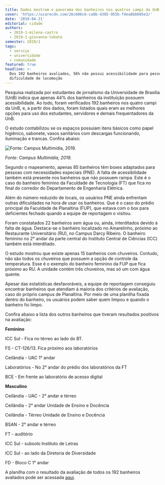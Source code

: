 ```yaml
---
title: Dados mostram o panorama dos banheiros nos quatros campi da UnB
cover: 'https://ucarecdn.com/26c606c6-ca0b-4385-955b-f4ea8bb605e3/'
date: '2019-04-21'
editorial: cidade
authors:
  - 2019-1-milena-castro
  - 2019-1-giovanna-lobato
semester: 2019/1
tags:
  - serviço
  - universidade
  - comunidade
featured: true
headline: >-
  Dos 192 banheiros avaliados, 56% não possui acessibilidade para pessoas com
  dificuldade de locomoção
---
```



Pesquisa realizada por estudantes de jornalismo da Universidade de Brasília (UnB) indica que apenas 44% dos banheiros da instituição possuem acessibilidade. Ao todo, foram verificados 192 banheiros nos quatro campi da UnB, e, a partir dos dados, foram listados quais eram as melhores opções para uso dos estudantes, servidores e demais frequentadores da UnB. 

O estudo contabilizou se os espaços possuíam itens básicos como papel higiênico, sabonete, vasos sanitários com descargas funcionando, iluminação e trancas. Confira abaixo:

![](https://ucarecdn.com/cca7745e-3458-4a32-ba2c-b1e9ac643ee3/ "Fonte: Campus Multimídia, 2019.")

_Fonte: Campus Multimídia, 2019._

Segundo o mapeamento, apenas 85 banheiros têm boxes adaptados para pessoas com necessidades especiais (PNE). A falta de acessibilidade também está presente nos banheiros que não possuem rampa. Este é o caso do banheiro feminino da Faculdade de Tecnologia (FT) que fica no final do corredor do Departamento de Engenharia Elétrica.

Além do número reduzido de locais, os usuários PNE ainda enfrentam outras dificuldades na hora de usar os banheiros. Que é o caso do prédio principal da Faculdade de Planaltina (FUP), que estava com o box para deficientes fechado quando a equipe de reportagem o visitou.  

Foram constatados 22 banheiros sem água ou, ainda, interditados devido à falta de água. Destaca-se o banheiro localizado no Amarelinho, próximo ao Restaurante Universitário (RU), no Campus Darcy Ribeiro. O banheiro feminino no 2° andar da parte central do Instituto Central de Ciências (ICC) também está interditado.

O estudo mostrou que existe apenas 15 banheiros com chuveiros. Contudo, não são todos os chuveiros que possuem a opção de controle da temperatura. Esse é o exemplo do banheiro feminino da FUP que fica próximo ao RU. A unidade contém três chuveiros, mas só um com água quente. 

Apesar das estatísticas desfavoráveis, a equipe de reportagem conseguiu encontrar banheiros que atendiam à maioria dos critérios de avaliação, caso do próprio campus de Planaltina. Por meio de uma planilha fixada dentro do banheiro, os usuários podem saber quem limpou e quando o banheiro foi limpo. 

Confira abaixo a lista dos outros banheiros que tiveram resultados positivos na avaliação:

**Feminino**

ICC Sul - Fica no térreo ao lado do BT.

FS - CT-126/13. Fica próximo aos laboratórios

Ceilândia - UAC  1° andar 

Laboratórios - No 2° andar do prédio dos laboratórios da FT

BCE - Em frente ao laboratório de acesso digital

**Masculino** 

Ceilândia - UAC - 2° andar e térreo

Ceilândia - 2° andar Unidade de Ensino e Docência

Ceilândia - Térreo Unidade de Ensino e Docência

BSAN - 2° andar e térreo

FT - auditório

ICC Sul - subsolo Instituto de Letras

ICC Sul - ao lado da Diretoria de Diversidade

FD - Bloco C 1° andar



A planilha com o resultado da avaliação de todos os 192 banheiros avaliados pode ser acessada [aqui](https://docs.google.com/spreadsheets/d/1wmc-Jo-niZoocb9nbgXaZCa9XjPncaZNoLL5zO4Qg3A/edit?usp=sharing).
